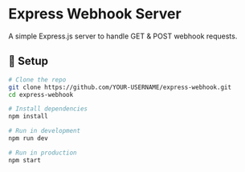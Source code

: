 # Express Webhook Server

A simple Express.js server to handle GET & POST webhook requests.

## 🚀 Setup

```bash
# Clone the repo
git clone https://github.com/YOUR-USERNAME/express-webhook.git
cd express-webhook

# Install dependencies
npm install

# Run in development
npm run dev

# Run in production
npm start
